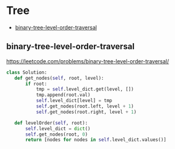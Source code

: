  # Tree

+ [binary-tree-level-order-traversal](#binary-tree-level-order-traversal)

## binary-tree-level-order-traversal

 https://leetcode.com/problems/binary-tree-level-order-traversal/ 

 ```python
class Solution:
    def get_nodes(self, root, level):
        if root:
            tmp = self.level_dict.get(level, [])
            tmp.append(root.val)
            self.level_dict[level] = tmp
            self.get_nodes(root.left, level + 1)
            self.get_nodes(root.right, level + 1)

    def levelOrder(self, root):
        self.level_dict = dict()
        self.get_nodes(root, 0)
        return [nodes for nodes in self.level_dict.values()]

 ```